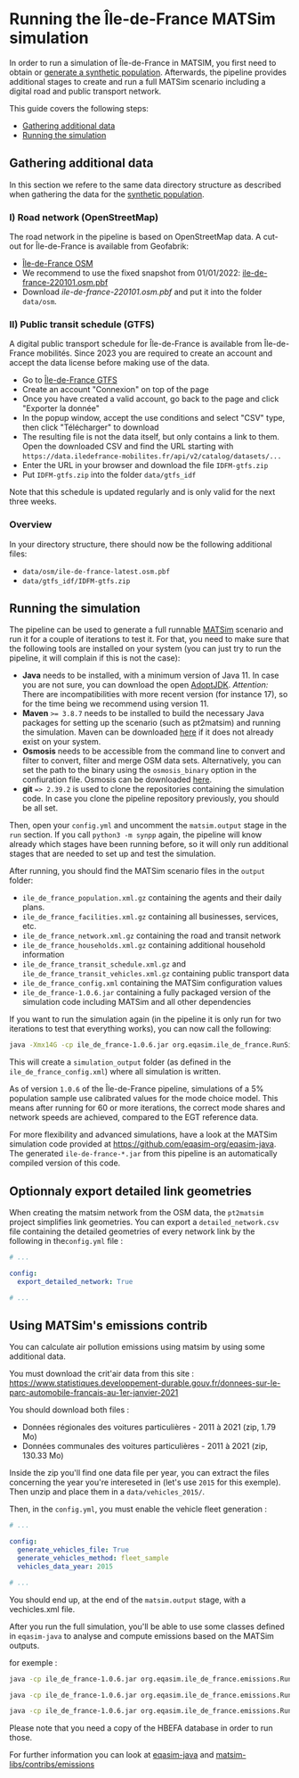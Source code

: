 # Running the Île-de-France MATSim simulation

In order to run a simulation of Île-de-France in MATSIM, you first need
to obtain or [generate a synthetic population](population.md). Afterwards, the
pipeline provides additional stages to create and run a full MATSim scenario
including a digital road and public transport network.

This guide covers the following steps:

- [Gathering additional data](#section-data)
- [Running the simulation](#section-simulation)

## <a name="section-data"></a>Gathering additional data

In this section we refere to the same data directory structure as described when
gathering the data for the [synthetic population](population.md).

### I) Road network (OpenStreetMap)

The road network in the pipeline is based on OpenStreetMap data.
A cut-out for Île-de-France is available from Geofabrik:

- [Île-de-France OSM](https://download.geofabrik.de/europe/france/ile-de-france.html)
- We recommend to use the fixed snapshot from 01/01/2022: [ile-de-france-220101.osm.pbf](https://download.geofabrik.de/europe/france/ile-de-france-220101.osm.pbf)
- Download *ile-de-france-220101.osm.pbf* and put it into the folder `data/osm`.

### II) Public transit schedule (GTFS)

A digital public transport schedule for Île-de-France is available from Île-de-France mobilités. Since 2023 you are required to create an account and accept the data license before making use of the data.

- Go to [Île-de-France GTFS](https://prim.iledefrance-mobilites.fr/fr/donnees-statiques/offre-horaires-tc-gtfs-idfm)
- Create an account "Connexion" on top of the page
- Once you have created a valid account, go back to the page and click "Exporter la donnée"
- In the popup window, accept the use conditions and select "CSV" type, then click "Télécharger" to download
- The resulting file is not the data itself, but only contains a link to them. Open the downloaded CSV and find the URL starting with `https://data.iledefrance-mobilites.fr/api/v2/catalog/datasets/...`
- Enter the URL in your browser and download the file `IDFM-gtfs.zip`
- Put `IDFM-gtfs.zip` into the folder `data/gtfs_idf`

Note that this schedule is updated regularly and is only valid for the next three
weeks.

### Overview

In your directory structure, there should now be the following additional files:

- `data/osm/ile-de-france-latest.osm.pbf`
- `data/gtfs_idf/IDFM-gtfs.zip`

## <a name="section-simulation">Running the simulation

The pipeline can be used to generate a full runnable [MATSim](https://matsim.org/)
scenario and run it for a couple of iterations to test it. For that, you need
to make sure that the following tools are installed on your system (you can just
try to run the pipeline, it will complain if this is not the case):

- **Java** needs to be installed, with a minimum version of Java 11. In case
you are not sure, you can download the open [AdoptJDK](https://adoptopenjdk.net/). *Attention:* There are incompatibilities with more recent version (for instance 17), so for the time being we recommend using version 11.
- **Maven** `>= 3.8.7` needs to be installed to build the necessary Java packages for setting
up the scenario (such as pt2matsim) and running the simulation. Maven can be
downloaded [here](https://maven.apache.org/) if it does not already exist on
your system.
- **Osmosis** needs to be accessible from the command line to convert and filter
to convert, filter and merge OSM data sets. Alternatively, you can set the path
to the binary using the `osmosis_binary` option in the confiuration file. Osmosis
can be downloaded [here](https://wiki.openstreetmap.org/wiki/Osmosis).
- **git** `=> 2.39.2` is used to clone the repositories containing the simulation code. In
case you clone the pipeline repository previously, you should be all set.

Then, open your `config.yml` and uncomment the `matsim.output` stage in the
`run` section. If you call `python3 -m synpp` again, the pipeline will know
already which stages have been running before, so it will only run additional
stages that are needed to set up and test the simulation.

After running, you should find the MATSim scenario files in the `output`
folder:

- `ile_de_france_population.xml.gz` containing the agents and their daily plans.
- `ile_de_france_facilities.xml.gz` containing all businesses, services, etc.
- `ile_de_france_network.xml.gz` containing the road and transit network
- `ile_de_france_households.xml.gz` containing additional household information
- `ile_de_france_transit_schedule.xml.gz` and `ile_de_france_transit_vehicles.xml.gz` containing public transport data
- `ile_de_france_config.xml` containing the MATSim configuration values
- `ile_de_france-1.0.6.jar` containing a fully packaged version of the simulation code including MATSim and all other dependencies

If you want to run the simulation again (in the pipeline it is only run for
two iterations to test that everything works), you can now call the following:

```bash
java -Xmx14G -cp ile_de_france-1.0.6.jar org.eqasim.ile_de_france.RunSimulation --config-path ile_de_france_config.xml
```

This will create a `simulation_output` folder (as defined in the `ile_de_france_config.xml`)
where all simulation is written.

As of version `1.0.6` of the Île-de-France pipeline, simulations of a 5% population sample use calibrated values for the mode choice model. This means after running for 60 or more iterations, the correct mode shares and network speeds are achieved, compared to the EGT reference data.

For more flexibility and advanced simulations, have a look at the MATSim
simulation code provided at https://github.com/eqasim-org/eqasim-java. The generated
`ile-de-france-*.jar` from this pipeline is an automatically compiled version of
this code.

## <a name="section-data"></a>Optionnaly export detailed link geometries

When creating the matsim network from the OSM data, the `pt2matsim` project simplifies link geometries.
You can export a `detailed_network.csv` file containing the detailed geometries of every network link by the following in the`config.yml` file :

```yaml
# ...

config:
  export_detailed_network: True

# ...
```

## <a name="section-data"></a>Using MATSim's emissions contrib

You can calculate air pollution emissions using matsim by using some additional data.

You must download the crit'air data from this site : https://www.statistiques.developpement-durable.gouv.fr/donnees-sur-le-parc-automobile-francais-au-1er-janvier-2021


You should download both files :

 - Données régionales des voitures particulières - 2011 à 2021 (zip, 1.79 Mo)
 - Données communales des voitures particulières - 2011 à 2021 (zip, 130.33 Mo)

Inside the zip you'll find one data file per year, you can extract the files concerning the year you're intereseted in (let's use `2015` for this exemple). Then unzip and place them in a `data/vehicles_2015/`.

Then, in the `config.yml`, you must enable the vehicle fleet generation :

```yaml
# ...

config:
  generate_vehicles_file: True
  generate_vehicles_method: fleet_sample
  vehicles_data_year: 2015

# ...
```

You should end up, at the end of the `matsim.output` stage, with a vechicles.xml file.

After you run the full simulation, you'll be able to use some classes defined in `eqasim-java` to analyse and compute emissions based on the MATSim outputs.

for exemple :

```bash
java -cp ile_de_france-1.0.6.jar org.eqasim.ile_de_france.emissions.RunComputeEmissionsEvents --config-path config.xml --hbefa-cold-avg ./EFA_ColdStart_Vehcat_2015_Cold_Average.csv --hbefa-hot-avg ./EFA_HOT_Vehcat_2015_Hot_Average.csv --hbefa-cold-detailed ./EFA_ColdStart_Subsegm_2015_Cold_Detailed.csv --hbefa-hot-detailed ./EFA_HOT_Subsegm_2015_Hot_Detailed.csv
```

```bash
java -cp ile_de_france-1.0.6.jar org.eqasim.ile_de_france.emissions.RunExportEmissionsNetwork --config-path config.xml --time-bin-size 3600
```

```bash
java -cp ile_de_france-1.0.6.jar org.eqasim.ile_de_france.emissions.RunComputeEmissionsGrid --config-path config.xml --domain-shp-path idf_2154.shp
```

Please note that you need a copy of the HBEFA database in order to run those.

For further information you can look at [eqasim-java](https://github.com/eqasim-org/eqasim-java) and [matsim-libs/contribs/emissions](https://github.com/matsim-org/matsim-libs/tree/master/contribs/emissions)
